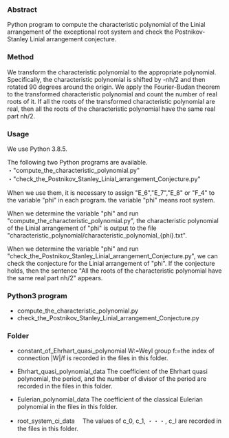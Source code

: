 ### Abstract
Python program to compute the characteristic polynomial of the Linial arrangement of the exceptional root system and check the Postnikov-Stanley Linial arrangement conjecture. 

### Method
We transform the characteristic polynomial to the appropriate polynomial. Specifically, the characteristic polynomial is shifted by -nh/2 and then rotated 90 degrees around the origin. We apply the Fourier-Budan theorem to the transformed characteristic polynomial and count the number of real roots of it. If all the roots of the transformed characteristic polynomial are real, then all the roots of the characteristic polynomial have the same real part nh/2.

### Usage
We use Python 3.8.5. 

The following two Python programs are available.
・"compute_the_characteristic_polynomial.py"
・"check_the_Postnikov_Stanley_Linial_arrangement_Conjecture.py"

When we use them, it is necessary to assign "E_6","E_7","E_8" or "F_4" to the variable "phi" in each program. the variable "phi" means root system. 

When we determine the variable "phi" and run "compute_the_characteristic_polynomial.py", the characteristic polynomial of the Linial arrangement of "phi" is output to the file "characteristic_polynomial/characteristic_polynomial_{phi}.txt".

When we determine the variable "phi" and run "check_the_Postnikov_Stanley_Linial_arrangement_Conjecture.py", we can check the conjecture for the Linial arrangement of "phi". If the conjecture holds, then the sentence "All the roots of the characteristic polynomial have the same real part nh/2" appears.

### Python3 program
* compute_the_characteristic_polynomial.py
* check_the_Postnikov_Stanley_Linial_arrangement_Conjecture.py

### Folder
* constant_of_Ehrhart_quasi_polynomial
W:=Weyl group
f:=the index of connection
|W|/f is recorded in the files in this folder.

* Ehrhart_quasi_polynomial_data
  The coefficient of the Ehrhart quasi polynomial, the period, and the number of divisor of the period are recorded in the files in this folder.

* Eulerian_polynomial_data
  The coefficient of the classical Eulerian polynomial in the files in this folder.

* root_system_ci_data
　The values of c_0, c_1, ・・・, c_l are recorded in the files in this folder.